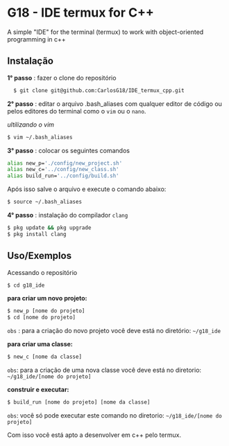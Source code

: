 

# G18 - IDE termux for C++

A simple "IDE" for the terminal (termux) to work with object-oriented programming in c++


## Instalação

**1° passo**
: fazer o clone do repositório

```bash
  $ git clone git@github.com:CarlosG18/IDE_termux_cpp.git
```
**2° passo** 
: editar o arquivo .bash_aliases com qualquer editor de código ou pelos editores do terminal como o `vim` ou o `nano`. 

*ultilizando o vim*
```bash
$ vim ~/.bash_aliases
```
**3° passo**
: colocar os seguintes comandos
```bash
alias new_p='./config/new_project.sh'
alias new_c='../config/new_class.sh'
alias build_run='../config/build.sh'
```
Após isso salve o arquivo e execute o comando abaixo:
```bash
$ source ~/.bash_aliases
```
**4° passo** 
: instalação do compilador `clang`
```bash 
$ pkg update && pkg upgrade
$ pkg install clang
```

## Uso/Exemplos

Acessando o repositório
```bash
$ cd g18_ide
```
**para criar um novo projeto:**
```bash
$ new_p [nome do projeto]
$ cd [nome do projeto]
```
`obs` : para a criação do novo projeto você deve está no diretório: `~/g18_ide`

**para criar uma classe:**
```bash
$ new_c [nome da classe]
```
`obs`: para a criação de uma nova classe você deve está no diretorio: `~/g18_ide/[nome do projeto]`

**construir e executar:**
```bash 
$ build_run [nome do projeto] [nome da classe]
```
`obs`: você só pode executar este comando no diretorio: `~/g18_ide/[nome do projeto]`

Com isso você está apto a desenvolver em c++ pelo termux.

